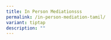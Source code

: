 ```yaml
---
title: In Person Mediationsss
permalink: /in-person-mediation-tamil/
variant: tiptap
description: ""
---
```

